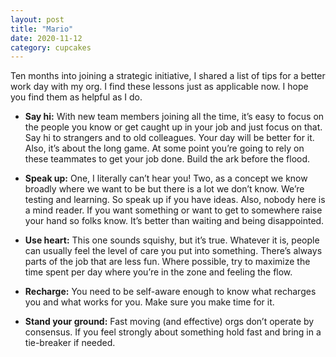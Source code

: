 ```yaml
---
layout: post
title: "Mario"
date: 2020-11-12
category: cupcakes
---
```


<p>Ten months into joining a strategic initiative, I shared a list of tips for a better work day with my org.  I find these lessons just as applicable now.  I hope you find them as helpful as I do.
</p>

<ul>
<p><li>
				<b>Say hi:</b>  With new team members joining all the time, it’s easy to focus on the people you know or get caught up in your job and just focus on that.   
				Say hi to strangers and to old colleagues.  Your day will be better for it.  Also, it’s about the long game.  At some point you’re going to rely on 
				these teammates to get your job done.  Build the ark before the flood.
			</li></p>
			<p><li>
				<b>Speak up:</b>  One, I literally can’t hear you!  Two, as a concept we know broadly where we want to be 
				but there is a lot we don’t know.  We’re testing and learning.  So speak up if you have ideas.  
				Also, nobody here is a mind reader.  If you want something or want to get to somewhere raise your hand so folks know.  
				It’s better than waiting and being disappointed.  
			</li></p>
			<p><li>
				<b>Use heart:</b>   This one sounds squishy, but it’s true.  
				Whatever it is, people can usually feel the level of care you put into something. 
				There’s always parts of the job that are less fun.  Where possible, try to maximize the 
				time spent per day where you’re in the zone and feeling the flow. 
			</li></p>
			<p><li>
				<b>Recharge:</b> You need to be self-aware enough to know what recharges you and what works for you.  
				Make sure you make time for it.  
			</li></p>
			<p><li>
				<b>Stand your ground:</b> Fast moving (and effective) orgs don’t operate by consensus.  
				If you feel strongly about something hold fast and bring in a tie-breaker if needed. 
			</li></p>
</ul>
		